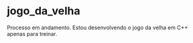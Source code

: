 # jogo_da_velha
 Processo em andamento. Estou desenvolvendo o jogo da velha em C++ apenas para treinar.
